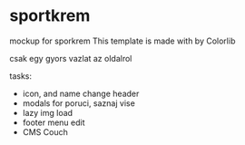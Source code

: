 # sportkrem
mockup for sporkrem
This template is made with  by Colorlib

csak egy gyors vazlat az oldalrol

tasks:
+ icon, and name change header
+ modals for poruci, saznaj vise
+ lazy img load
+ footer menu edit
+ CMS Couch
